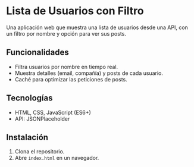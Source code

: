 # Lista de Usuarios con Filtro
Una aplicación web que muestra una lista de usuarios desde una API, con un filtro por nombre y opción para ver sus posts.

## Funcionalidades
- Filtra usuarios por nombre en tiempo real.
- Muestra detalles (email, compañía) y posts de cada usuario.
- Caché para optimizar las peticiones de posts.

## Tecnologías
- HTML, CSS, JavaScript (ES6+)
- API: JSONPlaceholder

## Instalación
1. Clona el repositorio.
2. Abre `index.html` en un navegador.


